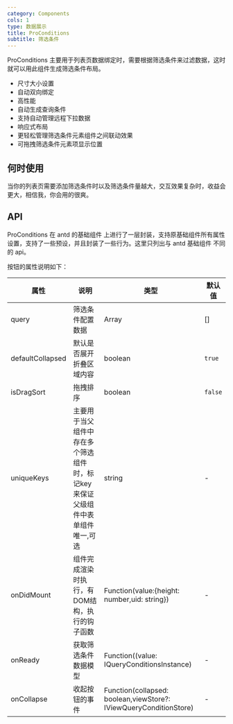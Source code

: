 ```yaml
---
category: Components
cols: 1
type: 数据展示
title: ProConditions
subtitle: 筛选条件
---
```


ProConditions 主要用于列表页数据绑定时，需要根据筛选条件来过滤数据，这时就可以用此组件生成筛选条件布局。


- 尺寸大小设置
- 自动双向绑定
- 高性能
- 自动生成查询条件
- 支持自动管理远程下拉数据
- 响应式布局
- 更轻松管理筛选条件元素组件之间联动效果
- 可拖拽筛选条件元素项显示位置


## 何时使用

当你的列表页需要添加筛选条件时以及筛选条件量越大，交互效果复杂时，收益会更大，相信我，你会用的很爽。

## API

ProConditions 在 antd 的基础组件 上进行了一层封装，支持原基础组件所有属性设置，支持了一些预设，并且封装了一些行为。这里只列出与 antd 基础组件 不同的 api。

按钮的属性说明如下：

| 属性 | 说明 | 类型 | 默认值 |
| --- | --- | --- | --- |
| query | 	筛选条件配置数据| Array | [] |
| defaultCollapsed | 默认是否展开 折叠区域内容 | boolean | `true` |
| isDragSort | 拖拽排序 | boolean | `false` |
| uniqueKeys | 主要用于当父组件中存在多个筛选组件时，标记key 来保证父级组件中表单组件唯一,可选 | string | - |
| onDidMount | 组件完成渲染时执行，有DOM结构，执行的钩子函数 | Function(value:{height: number,uid: string}) | - |
| onReady | 获取筛选条件数据模型 | Function((value: IQueryConditionsInstance) | - |
| onCollapse | 收起按钮的事件 | Function(collapsed: boolean,viewStore?: IViewQueryConditionStore) | - |


